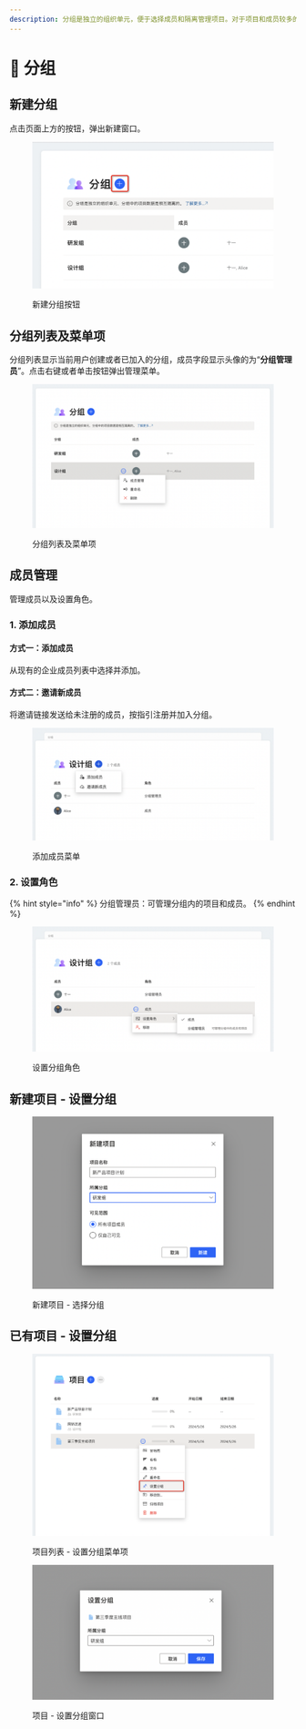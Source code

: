 ```yaml
---
description: 分组是独立的组织单元，便于选择成员和隔离管理项目。对于项目和成员较多的情况，分组管理是一种灵活高效的方式。
---
```


# 👥 分组

## 新建分组

点击页面上方的按钮，弹出新建窗口。

<figure><img src="../.gitbook/assets/image (36).png" alt=""><figcaption><p>新建分组按钮</p></figcaption></figure>

## 分组列表及菜单项

分组列表显示当前用户创建或者已加入的分组，成员字段显示头像的为“**分组管理员**”。点击右键或者单击按钮弹出管理菜单。

<figure><img src="../.gitbook/assets/image (39).png" alt=""><figcaption><p>分组列表及菜单项</p></figcaption></figure>

## 成员管理

管理成员以及设置角色。

### 1. 添加成员

#### 方式一：添加成员

从现有的企业成员列表中选择并添加。

#### 方式二：邀请新成员

将邀请链接发送给未注册的成员，按指引注册并加入分组。

<figure><img src="../.gitbook/assets/image (40).png" alt=""><figcaption><p>添加成员菜单</p></figcaption></figure>

### 2. 设置角色

{% hint style="info" %}
分组管理员：可管理分组内的项目和成员。
{% endhint %}

<figure><img src="../.gitbook/assets/image (41).png" alt=""><figcaption><p>设置分组角色</p></figcaption></figure>

## 新建项目 - 设置分组

<figure><img src="../.gitbook/assets/image (46).png" alt=""><figcaption><p>新建项目 - 选择分组</p></figcaption></figure>

## 已有项目 - 设置分组

<figure><img src="../.gitbook/assets/image (42).png" alt=""><figcaption><p>项目列表 - 设置分组菜单项</p></figcaption></figure>



<figure><img src="../.gitbook/assets/image (44).png" alt=""><figcaption><p>项目 - 设置分组窗口</p></figcaption></figure>
